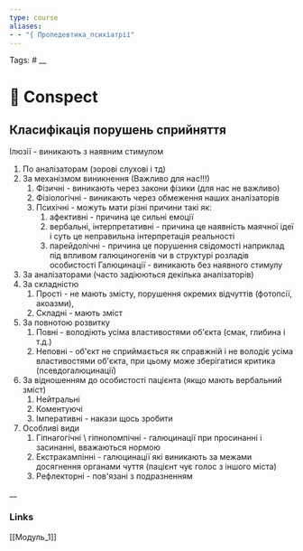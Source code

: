 ```yaml
---
type: course
aliases: 
- - "{ Пропедевтика_психіатрії"
---
```

Tags: #
__
# 📗 Conspect

## Класифікація порушень сприйняття

Ілюзії - виникають з наявним стимулом
1. По аналізаторам (зорові слухові і тд)
2. За механізмом виникнення (Важливо для нас!!!)
	1. Фізичні - виникають через закони фізики (для нас не важливо)
	2. Фізіологічні - виникають через обмеження наших аналізаторів
	3. Психічні - можуть мати різні причини такі як:
		1. афективні - причина це сильні емоції
		2. вербальні, інтерпретативні - причина це наявність маячної ідеї і суть це неправильна інтерпретація реальності
		3. парейдолічні - причина це порушення свідомості наприклад під впливом галюциногенів чи в структурі розладів особистості
Галюцинації - виникають без наявного стимулу
1. За аналізаторами (часто задіюються декілька аналізаторів)
2. За складністю
	1. Прості - не мають змісту, порушення окремих відчуттів (фотопсії, акоазми),
	2.  Складні - мають зміст
3. За повнотою розвитку
	1. Повні - володіють усіма властивостями об'єкта (смак, глибина і т.д.)
	2. Неповні - об'єкт не сприймається як справжній і не володіє усіма властивостями об'єкта, при цьому може зберігатися критика (псевдогалюцинації)
4. За відношенням до особистості пацієнта (якщо мають вербальний зміст)
	1. Нейтральні
	2. Коментуючі
	3. Імперативні - накази щось зробити
5. Особливі види
	1. Гіпнагогічні \ гіпнопомпічні - галюцинації при просинанні і засинанні, вважаються нормою
	2. Екстракампінні - галюцинації які виникають за межами досягнення органами чуття (пацієнт чує голос з іншого міста)
	3. Рефлекторні - пов'язані з подразненням

__
### Links
[[Модуль_1]]
